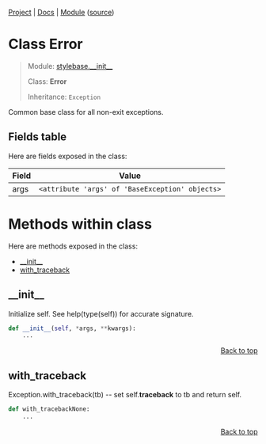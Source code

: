 [Project](/README.md) | [Docs](/docs/README.md) | [Module](/docs/modules/stylebase/__init__/README.md) ([source](/stylebase/__init__.py))

# Class Error
> Module: [stylebase.\_\_init\_\_](/docs/modules/stylebase/__init__/README.md)
>
> Class: **Error**
>
> Inheritance: `Exception`

Common base class for all non-exit exceptions.

## Fields table
Here are fields exposed in the class:

| Field | Value |
| --- | --- |
| args | `<attribute 'args' of 'BaseException' objects>` |

# Methods within class
Here are methods exposed in the class:
- [\_\_init\_\_](#__init__)
- [with\_traceback](#with_traceback)

## \_\_init\_\_
Initialize self.  See help(type(self)) for accurate signature.

```python
def __init__(self, *args, **kwargs):
    ...
```

<p align="right"><a href="#class-error">Back to top</a></p>

## with\_traceback
Exception.with_traceback(tb) --
set self.__traceback__ to tb and return self.

```python
def with_tracebackNone:
    ...
```

<p align="right"><a href="#class-error">Back to top</a></p>
